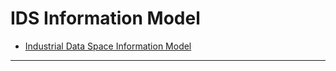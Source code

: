 # IDS Information Model

- [Industrial Data Space Information Model](https://github.com/International-Data-Spaces-Association/InformationModel/blob/develop/README.md)


---
